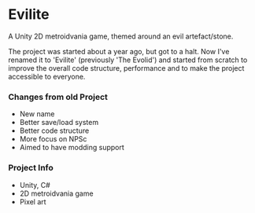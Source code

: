# Evilite
A Unity 2D metroidvania game, themed around an evil artefact/stone.

The project was started about a year ago, but got to a halt. Now I've renamed it to 'Evilite' (previously 'The Evolid') and started from scratch to improve the overall code structure, performance and to make the project accessible to everyone.

### Changes from old Project
+ New name
+ Better save/load system
+ Better code structure
+ More focus on NPSc
+ Aimed to have modding support

### Project Info
+ Unity, C#
+ 2D metroidvania game
+ Pixel art
